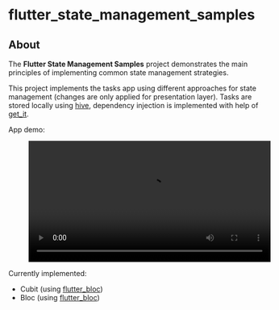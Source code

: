 # flutter_state_management_samples


## About
The **Flutter State Management Samples** project demonstrates the main principles of implementing common state management strategies. 

This project implements the tasks app using different approaches for state management (changes are only applied for presentation layer). Tasks are stored locally using [hive](https://pub.dev/packages/hive), dependency injection is implemented with help of [get_it](https://pub.dev/packages/get_it). 

App demo:

<figure class="video_container">
  <video width="480" controls>
    <source src="demo.mp4" type="video/mp4">
    <source src="demo.webm" type="video/webm">
    Your browser does not support the video tag.
  </video>
</figure>

Currently implemented:
* Cubit (using [flutter_bloc](https://pub.dev/packages/flutter_bloc))
* Bloc (using [flutter_bloc](https://pub.dev/packages/flutter_bloc))